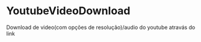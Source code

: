 # YoutubeVideoDownload
 Download de video(com opções de resolução)/audio do youtube atravás do link

